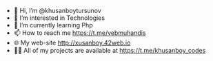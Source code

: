 - 👋 Hi, I’m @khusanboytursunov
- 👀 I’m interested in Technologies
- 🌱 I’m currently learning Php
- 📫 How to reach me https://t.me/vebmuhandis
- 🌐 My web-site http://xusanboy.42web.io
- 👨‍💻 All of my projects are available at https://t.me/khusanboy_codes

<!---
khusanboytursunov/khusanboytursunov is a ✨ special ✨ repository because its `README.md` (this file) appears on your GitHub profile.
You can click the Preview link to take a look at your changes.
--->

